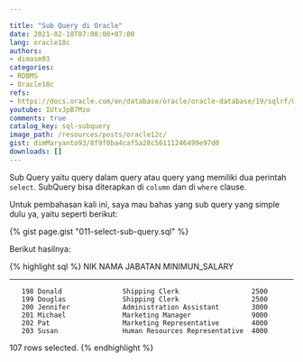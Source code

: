 ```yaml
---

title: "Sub Query di Oracle"
date: 2021-02-18T07:08:08+07:00
lang: oracle18c
authors:
- dimasm93
categories:
- RDBMS
- Oracle18c
refs: 
- https://docs.oracle.com/en/database/oracle/oracle-database/19/sqlrf/Using-Subqueries.html#GUID-53A705B6-0358-4E2B-92ED-A83DE83DFD20
youtube: IUtvJpB7Mzo
comments: true
catalog_key: sql-subquery
image_path: /resources/posts/oracle12c/
gist: dimMaryanto93/8f9f0ba4caf5a28c56111246499e97d0
downloads: []
---
```


Sub Query yaitu query dalam query atau query yang memiliki dua perintah `select`. SubQuery bisa diterapkan di `column` dan di `where` clause. 

<!--more-->

Untuk pembahasan kali ini, saya mau bahas yang sub query yang simple dulu ya, yaitu seperti berikut:

{% gist page.gist "011-select-sub-query.sql" %}

Berikut hasilnya:

{% highlight sql %}
       NIK NAMA                 JABATAN                         MINIMUN_SALARY
---------- -------------------- ------------------------------- ---------------
       198 Donald               Shipping Clerk                  2500
       199 Douglas              Shipping Clerk                  2500
       200 Jennifer             Administration Assistant        3000
       201 Michael              Marketing Manager               9000
       202 Pat                  Marketing Representative        4000
       203 Susan                Human Resources Representative  4000

107 rows selected.
{% endhighlight %}
